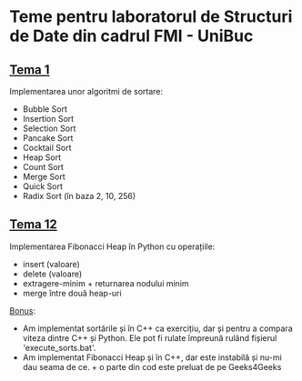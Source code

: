 # Teme pentru laboratorul de Structuri de Date din cadrul FMI - UniBuc 
## [Tema 1](https://github.com/smitoi/temeSD/tree/master/tema1)
Implementarea unor algoritmi de sortare:
 * Bubble Sort
 * Insertion Sort
 * Selection Sort 
 * Pancake Sort 
 * Cocktail Sort 
 * Heap Sort 
 * Count Sort
 * Merge Sort
 * Quick Sort
 * Radix Sort (în baza 2, 10, 256)

## [Tema 12](https://github.com/smitoi/temeSD/tree/master/tema2)
Implementarea Fibonacci Heap în Python cu operațiile:
  * insert (valoare)
  * delete (valoare)
  * extragere-minim + returnarea nodului minim
  * merge între două heap-uri

[Bonus](https://github.com/smitoi/temeSD/tree/master/bonus): 
  * Am implementat sortările și în C++ ca exercițiu, dar și pentru a compara viteza dintre C++ și Python. Ele pot fi rulate împreună rulând fișierul 'execute_sorts.bat'.
  * Am implementat Fibonacci Heap și în C++, dar este instabilă și nu-mi dau seama de ce. + o parte din cod este preluat de pe Geeks4Geeks
